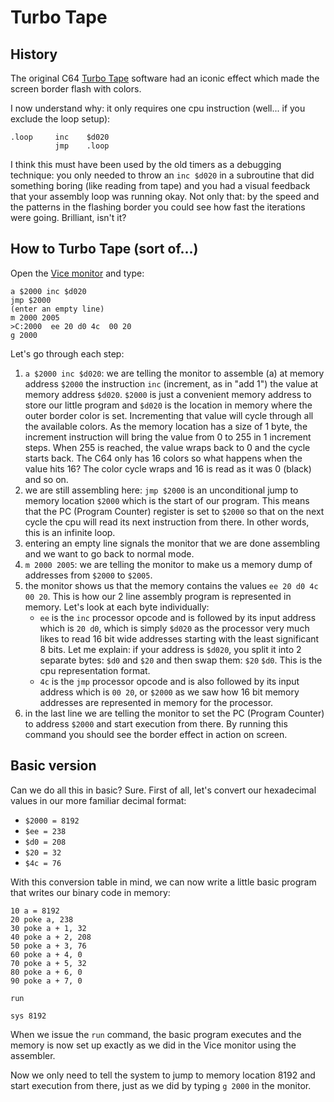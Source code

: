 # Turbo Tape

## History

The original C64 [Turbo Tape](https://en.wikipedia.org/wiki/Fast_loader)
software had an iconic effect which made the screen border flash with colors.

I now understand why: it only requires one cpu instruction (well... if
you exclude the loop setup):

```
.loop     inc    $d020
          jmp    .loop
```

I think this must have been used by the old timers as a debugging technique:
you only needed to throw an `inc $d020` in a subroutine that did something
boring (like reading from tape) and you had a visual feedback that your
assembly loop was running okay. Not only that: by the speed and the patterns in
the flashing border you could see how fast the iterations were going. Brilliant,
isn't it?

## How to Turbo Tape (sort of...)

Open the [Vice
monitor](https://codebase64.org/doku.php?id=base:using_the_vice_monitor) and
type:

```
a $2000 inc $d020
jmp $2000
(enter an empty line)
m 2000 2005
>C:2000  ee 20 d0 4c  00 20
g 2000
```

Let's go through each step:

1. `a $2000 inc $d020`: we are telling the monitor to assemble (a) at memory
   address `$2000` the instruction `inc` (increment, as in "add 1") the value
   at memory address `$d020`. `$2000` is just a convenient memory address to
   store our little program and `$d020` is the location in memory where the
   outer border color is set. Incrementing that value will cycle through all
   the available colors. As the memory location has a size of 1 byte, the
   increment instruction will bring the value from 0 to 255 in 1 increment
   steps. When 255 is reached, the value wraps back to 0 and the cycle starts
   back. The C64 only has 16 colors so what happens when the value hits 16? The
   color cycle wraps and 16 is read as it was 0 (black) and so on.
2. we are still assembling here: `jmp $2000` is an unconditional jump to memory
   location `$2000` which is the start of our program. This means that the PC
   (Program Counter) register is set to `$2000` so that on the next cycle the
   cpu will read its next instruction from there. In other words, this is an
   infinite loop.
3. entering an empty line signals the monitor that we are done assembling and
   we want to go back to normal mode.
4. `m 2000 2005`: we are telling the monitor to make us a memory dump of
   addresses from `$2000` to `$2005`.
5. the monitor shows us that the memory contains the values `ee 20 d0 4c 00
   20`. This is how our 2 line assembly program is represented in memory.
   Let's look at each byte individually:
   - `ee` is the `inc` processor opcode and is followed by its input address
   which is `20 d0`, which is simply `$d020` as the processor very much likes
   to read 16 bit wide addresses starting with the least significant 8 bits.
   Let me explain: if your address is `$d020`, you split it into 2 separate
   bytes: `$d0` and `$20` and then swap them: `$20` `$d0`. This is the cpu
   representation format.
   - `4c` is the `jmp` processor opcode and is also followed by its input
  address which is `00 20`, or `$2000` as we saw how 16 bit memory addresses
  are represented in memory for the processor.  
6. in the last line we are telling the monitor to set the PC (Program Counter)
  to address `$2000` and start execution from there. By running this command
  you should see the border effect in action on screen. 

## Basic version

Can we do all this in basic? Sure. First of all, let's convert our hexadecimal
values in our more familiar decimal format:

- `$2000 = 8192`
- `$ee = 238`
- `$d0 = 208`
- `$20 = 32`
- `$4c = 76`

With this conversion table in mind, we can now write a little basic program
that writes our binary code in memory:

```basic
10 a = 8192
20 poke a, 238
30 poke a + 1, 32
40 poke a + 2, 208
50 poke a + 3, 76
60 poke a + 4, 0
70 poke a + 5, 32
80 poke a + 6, 0
90 poke a + 7, 0

run

sys 8192
```

When we issue the `run` command, the basic program executes and the memory is now
set up exactly as we did in the Vice monitor using the assembler.

Now we only need to tell the system to jump to memory location 8192 and start
execution from there, just as we did by typing `g 2000` in the monitor.
